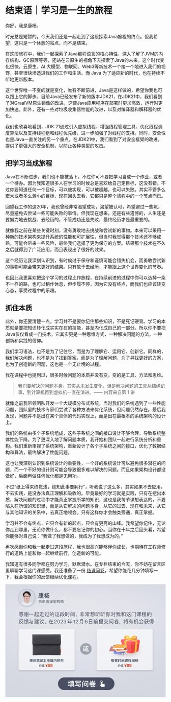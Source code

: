 # 结束语｜学习是一生的旅程
你好，我是康杨。

时光总是短暂的，今天我们还是一起走到了这段探索Java旅程的终点。但我希望，这只是一个休憩的站点，而不是结束。

在这段旅程中，我们一起探索了Java编程语言的核心特性，深入了解了JVM的内存结构、GC原理等等，还站在云原生的视角下去探索了Java的未来。这个时代变化很快，云原生、AI 大模型、物联网、Web3等新技术一个接一个地进入我们的视野，甚至很快渗透进我们的工作和生活。而 Java 为了适应新的时代，也在持续不断地更新版本。

这个世界唯一不变的就是变化，唯有不断前进，Java是这样做的，希望你我也可以跟上它的脚步。目前Java已经发布了新的版本JDK21，在JDK21中，我们看到了对GraalVM原生镜像的改进，这使Java应用程序在部署时更加高效，运行时更加快速。此外，还有一些对垃圾收集器性能的改进，以及对编译器和解释器的优化。

我们也欣喜地看到，JDK 21通过引入虚拟线程、增强线程管理工具、优化线程调度算法以及支持线程组和线程优先级，进一步加强了对线程的支持。同时，安全性也是Java一直关注的另一个重点。在JDK21中，我们看到了对安全框架的改进，提供了更强大的安全机制，以防止各种类型的攻击。

## 把学习当成旅程

Java在不断进步，我们也不能被落下。不过你可不要把学习当成一个作业，或者一个待办。因为我知道很多人在学习的时候总是喜欢给自己定目标，这没有错。不过你要知道任何一个目标，可以被实现，可以被超越，也可以失败。其实不管多么宏大或者多么渺小的目标，现在回头去看，它都只是整个旅程中的一个节点而已。

回望我工作的这20年，我也曾经非常渴望成功，渴望被认可，希望避过一些坑，尽量避免去尝试一些可能失败的事情。但我现在想来，还是有些遗憾的，人生还是要努力地去挑战、去经历的，不管成功还是失败，最终经历才是最重要的。

就像我之前在某些关键时刻，没有勇敢地去挑战和尝试新的事物。本来可以采用一种新的技术架构来提升系统的性能和可扩展性，但当时我觉得那个技术还不够成熟，可能会带来一些风险，最终我们选择了更为保守的方案。结果那个技术在不久之后就得到了广泛应用，而且表现出了很好的效果。

这个经历让我深刻认识到，有时候过于保守和谨慎可能会错失机会，而勇敢尝试新的事物可能会带来更好的结果。只有敢于去经历，才能跟上这个世界变化的节奏。

也因此我更喜欢把这个学习的过程比作旅程，在持续前进的过程中你可以选择一条不一样的路，也可以稍作休息，但步履不停，因为它没有终点，而我们也应该转变心态，享受过程中的乐趣。

## 抓住本质

此外，你还要清楚一点，学习并不是要你记住那些知识，不是死记硬背。学习的本质就是要把知识转化成实实在在的技能，甚至内化成自己的一部分。所以你不要把Java仅仅看成一门技术，它其实更是一种思维方式，一种解决问题的方法，一种创新和实践的信仰。

我们学习语法，也不是为了记住它，而是为了理解它、运用它、创新它。同样的，我们解决问题，也不是为了找到答案，而是为了理解问题，为了寻找更好的方案，也为了创造新的问题，这也是一个无止境的过程。

我在课程中也提到过，很多时候问题的本质并没有变，变的是工具、方法和思维。

> 我们要解决的问题本身，其实从未发生变化，但是解决问题的工具从结绳记事，到计算机再到虚拟机一直在演进。—— 内容来自第 1 讲

就像之前我带领团队开发一个大规模分布式系统，当时我们的系统遇到了一些性能问题，团队里的技术专家们尝试了各种方法来优化系统，但问题仍然存在。最后我发现，问题并不是出在某个具体的代码实现上，而是出在最根本的系统架构的设计上。

我们的系统由多个子系统组成，这些子系统之间的接口设计不够合理，导致系统整体性能下降。为了更深入地了解问题本质，我开始和团队一起进行系统分析和重构。我们重新审视了系统架构，重新设计了各个子系统之间的接口，优化了数据结构和算法，最终解决了性能问题。

这也让我深刻认识到系统设计的重要性，一个好的系统设计可以避免很多潜在的问题，而一个不好的设计则可能会导致很多难以解决的问题。而且如果架构设计都没做好，后面再做任何优化都是无用功。

不过“纸上得来终觉浅，绝知此事要躬行”，听我说了这么多，其实如果不去应用，不去实践，是没办法真正理解和吸收的。毕竟最好的学习就是实践，只有在挖出本质，解决问题的过程中才能真正掌握所学的知识，这也是我每节课想表达的，不要陷入在所谓的知识里，而是从它解决的问题本身，从它的过去、现在和未来，从它与其他知识的关系中，去真正地领会。只有这样你才会触类旁通，真正掌握。

学习并不会有终点，它只会有新的起点，只会有更高的山峰。我希望你记住，无论你走到哪里，无论你做什么，都不要忘记你的初心。当你在十年之后回头看，希望你能够对自己说：“我做了我想做的，我成为了我想成为的。”

再次感谢你和我一起走过这段旅程，我也很高兴能够伴你成长，也期待在工程师修行的道路上能和你一起继续前行，创造新的可能。

我知道有很多同学都在努力学习，默默潜水。在专栏结束的今天，你不妨在留言区里聊聊学习这门课感受。我还准备了一份 [结课问卷](https://jinshuju.net/f/N5X4bA)，希望你能花几分钟填写一下，我会根据你的反馈继续优化课程。

[![图片](images/728127/ebfe13c61008a9169af114875459e0e1.jpg)](https://jinshuju.net/f/N5X4bA)